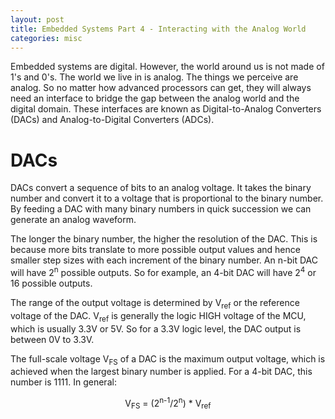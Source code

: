 ```yaml
---
layout: post
title: Embedded Systems Part 4 - Interacting with the Analog World
categories: misc
---
```


Embedded systems are digital. However, the world around us is not made of 1's and 0's. The world we live in is analog. The things we perceive are analog. So no matter how advanced processors can get, they will always need an interface to bridge the gap between the analog world and the digital domain. These interfaces are known as Digital-to-Analog Converters (DACs) and Analog-to-Digital Converters (ADCs). 

# DACs
DACs convert a sequence of bits to an analog voltage. It takes the binary number and convert it to a voltage that is proportional to the binary number. By feeding a DAC with many binary numbers in quick succession we can generate an analog waveform.

The longer the binary number, the higher the resolution of the DAC. This is because more bits translate to more possible output values and hence smaller step sizes with each increment of the binary number. An n-bit DAC will have 2<sup>n</sup> possible outputs. So for example, an 4-bit DAC will have 2<sup>4</sup> or 16 possible outputs. 

The range of the output voltage is determined by V<sub>ref</sub> or the reference voltage of the DAC. V<sub>ref</sub> is generally the logic HIGH voltage of the MCU, which is usually 3.3V or 5V. So for a 3.3V logic level, the DAC output is between 0V to 3.3V. 

The full-scale voltage V<sub>FS</sub> of a DAC is the maximum output voltage, which is achieved when the largest binary number is applied. For a 4-bit DAC, this number is 1111. In general:

<center> V<sub>FS</sub> = (2<sup>n-1</sup>/2<sup>n</sup>) * V<sub>ref</sub> </center>

